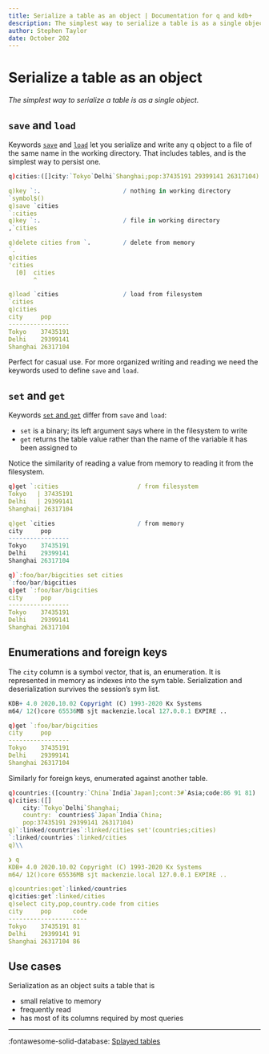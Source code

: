 ```yaml
---
title: Serialize a table as an object | Documentation for q and kdb+
description: The simplest way to serialize a table is as a single object.
author: Stephen Taylor
date: October 202
---
```

# Serialize a table as an object



_The simplest way to serialize a table is as a single object._


## `save` and `load`

Keywords [`save`](../ref/save.md) and [`load`](../ref/load.md) let you serialize and write any q object to a file of the same name in the working directory. That includes tables, and is the simplest way to persist one.

```q
q)cities:([]city:`Tokyo`Delhi`Shanghai;pop:37435191 29399141 26317104)

q)key `:.                       / nothing in working directory
`symbol$()
q)save `cities
`:cities
q)key `:.                       / file in working directory
,`cities

q)delete cities from `.         / delete from memory
`.
q)cities
'cities
  [0]  cities
       ^

q)load `cities                  / load from filesystem
`cities
q)cities
city     pop
-----------------
Tokyo    37435191
Delhi    29399141
Shanghai 26317104
```

Perfect for casual use. For more organized writing and reading we need the keywords used to define `save` and `load`.


## `set` and `get`

Keywords [`set` and `get`](../ref/get.md) differ from `save` and `load`:

-   `set` is a binary; its left argument says where in the filesystem to write
-   `get` returns the table value rather than the name of the variable it has been assigned to

Notice the similarity of reading a value from memory to reading it from the filesystem.

```q
q)get `:cities                      / from filesystem
Tokyo   | 37435191
Delhi   | 29399141
Shanghai| 26317104

q)get `cities                       / from memory
city     pop
-----------------
Tokyo    37435191
Delhi    29399141
Shanghai 26317104

q)`:foo/bar/bigcities set cities
`:foo/bar/bigcities
q)get `:foo/bar/bigcities
city     pop
-----------------
Tokyo    37435191
Delhi    29399141
Shanghai 26317104
```


## Enumerations and foreign keys

The `city` column is a symbol vector, that is, an enumeration. It is represented in memory as indexes into the sym table. Serialization and deserialization survives the session’s sym list.

```q
KDB+ 4.0 2020.10.02 Copyright (C) 1993-2020 Kx Systems
m64/ 12()core 65536MB sjt mackenzie.local 127.0.0.1 EXPIRE ..

q)get `:foo/bar/bigcities
city     pop
-----------------
Tokyo    37435191
Delhi    29399141
Shanghai 26317104
```

Similarly for foreign keys, enumerated against another table.

```q
q)countries:([country:`China`India`Japan];cont:3#`Asia;code:86 91 81)
q)cities:([]
    city:`Tokyo`Delhi`Shanghai;
    country: `countries$`Japan`India`China;
    pop:37435191 29399141 26317104)
q)`:linked/countries`:linked/cities set'(countries;cities)
`:linked/countries`:linked/cities
q)\\

❯ q
KDB+ 4.0 2020.10.02 Copyright (C) 1993-2020 Kx Systems
m64/ 12()core 65536MB sjt mackenzie.local 127.0.0.1 EXPIRE ..

q)countries:get`:linked/countries
q)cities:get`:linked/cities
q)select city,pop,country.code from cities
city     pop      code
----------------------
Tokyo    37435191 81
Delhi    29399141 91
Shanghai 26317104 86
```


## Use cases

Serialization as an object suits a table that is

-    small relative to memory
-    frequently read 
-    has most of its columns required by most queries

----
:fontawesome-solid-database:
[Splayed tables](../kb/splayed-tables.md)

